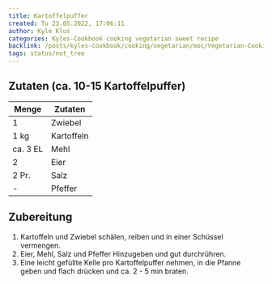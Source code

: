 ```yaml
---
title: Kartoffelpuffer
created: Tu 23.05.2022, 17:06:11
author: Kyle Klus
categories: Kyles-Cookbook cooking vegetarian sweet recipe
backlink: /posts/kyles-cookbook/cooking/vegetarian/moc/Vegetarian-Cooking-Recipes.html
tags: status/not_tree
---
```


## Zutaten (ca. 10-15 Kartoffelpuffer)

| Menge            | Zutaten          |
| ---------------- | ---------------- |
| 1                | Zwiebel          |
| 1 kg              | Kartoffeln       |
| ca. 3 EL          | Mehl             |
| 2                | Eier             |
| 2 Pr.             | Salz             |
| -                | Pfeffer          |

## Zubereitung

1. Kartoffeln und Zwiebel schälen, reiben und in einer Schüssel vermengen.
2. Eier, Mehl, Salz und Pfeffer Hinzugeben und gut durchrühren.
3. Eine leicht gefüllte Kelle pro Kartoffelpuffer nehmen, in die Pfanne geben und flach drücken und ca. 2 - 5 min braten.

